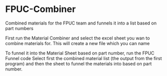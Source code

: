 # FPUC-Combiner
Combined materials for the FPUC team and funnels it into a list based on part numbers

First run the Material Combiner and select the excel sheet you wan to combine materials for.
This will create a new file which you can name

To funnel it into the Material Sheet based on part number, run the FPUC Funnel code
Select first the combined material list (the output from the first program) and then the sheet to funnel the materials into based on part number.

